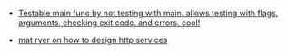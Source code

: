 
- [Testable main func by not testing with main. allows testing with flags, arguments, checking exit code, and errors. cool!](https://pace.dev/blog/2020/02/12/why-you-shouldnt-use-func-main-in-golang-by-mat-ryer.html)

- [mat ryer on how to design http services](https://pace.dev/blog/2018/05/09/how-I-write-http-services-after-eight-years.html)
